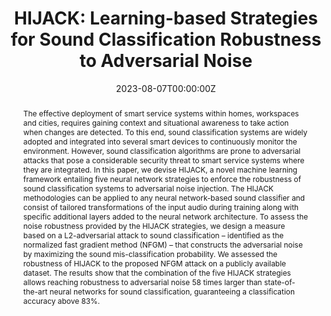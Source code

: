 ---
title: 'HIJACK: Learning-based Strategies for Sound Classification Robustness to Adversarial Noise'

# Authors
# If you created a profile for a user (e.g. the default `admin` user), write the username (folder name) here
# and it will be replaced with their full name and linked to their profile.
authors:
  - Derek Sweet
  - admin
  - Francesca Meneghello

# Author notes (optional)
# author_notes:
  # - 'Equal contribution'
  # - 'Equal contribution'

date: '2023-08-07T00:00:00Z'

# Schedule page publish date (NOT publication's date).
publishDate: '2023-08-07T00:00:00Z'

# Publication type.
# Accepts a single type but formatted as a YAML list (for Hugo requirements).
# Enter a publication type from the CSL standard.
publication_types: ['paper-conference']

# Publication name and optional abbreviated publication name.
publication: In *IEEE International Conference on Smart Computing*
publication_short: In IEEE SMARTCOMP

abstract: The effective deployment of smart service systems within homes, workspaces and cities, requires gaining context and situational awareness to take action when changes are detected. To this end, sound classification systems are widely adopted and integrated into several smart devices to continuously monitor the environment. However, sound classification algorithms are prone to adversarial attacks that pose a considerable security threat to smart service systems where they are integrated. In this paper, we devise HIJACK, a novel machine learning framework entailing five neural network strategies to enforce the robustness of sound classification systems to adversarial noise injection. The HIJACK methodologies can be applied to any neural network-based sound classifier and consist of tailored transformations of the input audio during training along with specific additional layers added to the neural network architecture. To assess the noise robustness provided by the HIJACK strategies, we design a measure based on a L2-adversarial attack to sound classification – identified as the normalized fast gradient method (NFGM) – that constructs the adversarial noise by maximizing the sound mis-classification probability. We assessed the robustness of HIJACK to the proposed NFGM attack on a publicly available dataset. The results show that the combination of the five HIJACK strategies allows reaching robustness to adversarial noise 58 times larger than state-of-the-art neural networks for sound classification, guaranteeing a classification accuracy above 83%.
# Summary. An optional shortened abstract.
# summary: Lorem ipsum dolor sit amet, consectetur adipiscing elit. Duis posuere tellus ac convallis placerat. Proin tincidunt magna sed ex sollicitudin condimentum.

tags:
  - Adversarial deep-learning
  - speech-recognition systems

# Display this page in the Featured widget?
featured: false

# Standard identifiers for auto-linking
# hugoblox:
  # ids:
    # doi: 10.5555/123456

# Custom links
links:
  - type: pdf
    url: "https://ieeexplore.ieee.org/abstract/document/10207676"
  # - type: code
    # url: https://github.com/ScSteffen/Publication-GeoLoRA-Geometric-integration-for-parameter-efficient-fine-tuning
  # - type: dataset
    # url: https://github.com/HugoBlox/hugo-blox-builder
  # - type: slides
    # url: https://neurips.cc/media/neurips-2022/Slides/53825_SZbm58f.pdf
  # - type: source
    # url: https://github.com/HugoBlox/hugo-blox-builder
  # - type: video
   # url: https://youtube.com

# Featured image
# To use, add an image named `featured.jpg/png` to your page's folder.
image:
  # caption: 'Image credit: [**Unsplash**](https://unsplash.com/photos/pLCdAaMFLTE)'
  focal_point: ''
  preview_only: false

# Associated Projects (optional).
#   Associate this publication with one or more of your projects.
#   Simply enter your project's folder or file name without extension.
#   E.g. `internal-project` references `content/project/internal-project/index.md`.
#   Otherwise, set `projects: []`.
projects:
  - example

# Slides (optional).
#   Associate this publication with Markdown slides.
#   Simply enter your slide deck's filename without extension.
#   E.g. `slides: "example"` references `content/slides/example/index.md`.
#   Otherwise, set `slides: ""`.
slides: ""
---